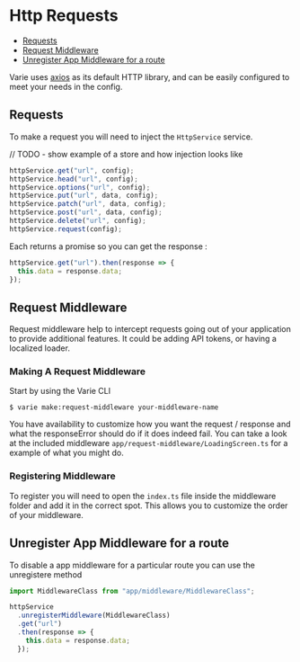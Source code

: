 # Http Requests

- [Requests](#requests)
- [Request Middleware](#request-middleware)
- [Unregister App Middleware for a route](#unregister-app-middleware-for-a-route)

Varie uses [axios](https://github.com/axios/axios) as its default HTTP library,
and can be easily configured to meet your needs in the config.

## Requests

To make a request you will need to inject the `HttpService` service.

// TODO - show example of a store and how injection looks like

```js
httpService.get("url", config);
httpService.head("url", config);
httpService.options("url", config);
httpService.put("url", data, config);
httpService.patch("url", data, config);
httpService.post("url", data, config);
httpService.delete("url", config);
httpService.request(config);
```

Each returns a promise so you can get the response :

```js
httpService.get("url").then(response => {
  this.data = response.data;
});
```

## Request Middleware

Request middleware help to intercept requests going out of your application
to provide additional features. It could be adding API tokens, or having
a localized loader.

### Making A Request Middleware

Start by using the Varie CLI

`$ varie make:request-middleware your-middleware-name`

You have availability to customize how you want the request / response and what the responseError should do if it does indeed fail.
You can take a look at the included middleware `app/request-middleware/LoadingScreen.ts` for a example of what you might do.

### Registering Middleware

To register you will need to open the `index.ts` file inside the middleware folder and add it in the correct spot.
This allows you to customize the order of your middleware.

## Unregister App Middleware for a route

To disable a app middleware for a particular route you can use the unregistere method

```js
import MiddlewareClass from "app/middleware/MiddlewareClass";

httpService
  .unregisterMiddleware(MiddlewareClass)
  .get("url")
  .then(response => {
    this.data = response.data;
  });
```
